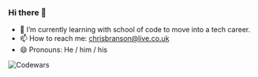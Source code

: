 ### Hi there 👋

- 🌱 I’m currently learning with school of code to move into a tech career.
- 📫 How to reach me: chrisbranson@live.co.uk
- 😄 Pronouns: He / him / his

![Codewars](https://github.r2v.ch/codewars?user=covchris&top_languages=true&hide_clan=true)

